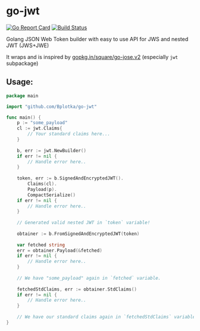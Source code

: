 # go-jwt

[![Go Report Card](https://goreportcard.com/badge/github.com/Bplotka/go-jwt)](https://goreportcard.com/report/github.com/Bplotka/go-jwt) [![Build Status](https://travis-ci.org/Bplotka/go-jwt.svg?branch=master)](https://travis-ci.org/Bplotka/go-jwt)


Golang JSON Web Token builder with easy to use API for JWS and nested JWT (JWS+JWE)

It wraps and is inspired by [gopkg.in/square/go-jose.v2](https://github.com/square/go-jose/tree/v2.1.0) (especially `jwt` subpackage)

## Usage:

```go
package main

import "github.com/Bplotka/go-jwt"

func main() {
    p := "some_payload"
    cl := jwt.Claims{
        // Your standard claims here...
    }
    
    b, err := jwt.NewBuilder()
    if err != nil {
        // Handle error here..
    }
    
    token, err := b.SignedAndEncryptedJWT().
        Claims(cl).
        Payload(p).
        CompactSerialize()
    if err != nil {
        // Handle error here..
    }
    
    // Generated valid nested JWT in `token` variable!
    
    obtainer := b.FromSignedAndEncryptedJWT(token)
    
    var fetched string
    err = obtainer.Payload(&fetched)
    if err != nil {
        // Handle error here..
    }
    
    // We have "some_payload" again in `fetched` variable.
    
    fetchedStdClaims, err := obtainer.StdClaims()
    if err != nil {
        // Handle error here..
    }
    
    // We have our standard claims again in `fetchedStdClaims` variable.
}


```